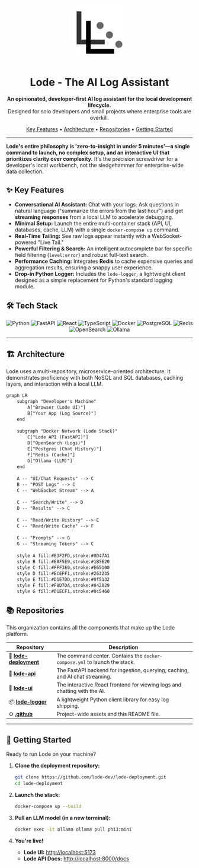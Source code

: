 <p align="center">
  <img src="https://raw.githubusercontent.com/lode-dev/.github/main/lode-logo-solid.png" alt="Lode Logo" width="150">
</p>

<h1 align="center">Lode - The AI Log Assistant</h1>

<p align="center">
  <strong>An opinionated, developer-first AI log assistant for the local development lifecycle.</strong>
  <br />
  Designed for solo developers and small projects where enterprise tools are overkill.
</p>

<p align="center">
  <a href="#key-features">Key Features</a> •
  <a href="#architecture">Architecture</a> •
  <a href="#repositories">Repositories</a> •
  <a href="#getting-started">Getting Started</a>
</p>

---

**Lode's entire philosophy is 'zero-to-insight in under 5 minutes'—a single command to launch, no complex setup, and an interactive UI that prioritizes clarity over complexity.** It's the precision screwdriver for a developer's local workbench, not the sledgehammer for enterprise-wide data collection.

## ✨ Key Features

* **Conversational AI Assistant:** Chat with your logs. Ask questions in natural language ("summarize the errors from the last hour") and get **streaming responses** from a local LLM to accelerate debugging.
* **Minimal Setup:** Launch the entire multi-container stack (API, UI, databases, cache, LLM) with a single `docker-compose up` command.
* **Real-Time Tailing:** See raw logs appear instantly with a WebSocket-powered "Live Tail."
* **Powerful Filtering & Search:** An intelligent autocomplete bar for specific field filtering (`level:error`) and robust full-text search.
* **Performance Caching:** Integrates **Redis** to cache expensive queries and aggregation results, ensuring a snappy user experience.
* **Drop-in Python Logger:** Includes the `lode-logger`, a lightweight client designed as a simple replacement for Python's standard logging module.

## 🛠️ Tech Stack

<p align="center">
  <img src="https://img.shields.io/badge/Python-3776AB?style=for-the-badge&logo=python&logoColor=white" alt="Python">
  <img src="https://img.shields.io/badge/FastAPI-009688?style=for-the-badge&logo=fastapi&logoColor=white" alt="FastAPI">
  <img src="https://img.shields.io/badge/React-20232A?style=for-the-badge&logo=react&logoColor=61DAFB" alt="React">
  <img src="https://img.shields.io/badge/TypeScript-007ACC?style=for-the-badge&logo=typescript&logoColor=white" alt="TypeScript">
  <img src="https://img.shields.io/badge/Docker-2496ED?style=for-the-badge&logo=docker&logoColor=white" alt="Docker">
  <img src="https://img.shields.io/badge/PostgreSQL-316192?style=for-the-badge&logo=postgresql&logoColor=white" alt="PostgreSQL">
  <img src="https://img.shields.io/badge/Redis-DC382D?style=for-the-badge&logo=redis&logoColor=white" alt="Redis">
  <img src="https://img.shields.io/badge/OpenSearch-005EB8?style=for-the-badge&logo=opensearch&logoColor=white" alt="OpenSearch">
  <img src="https://img.shields.io/badge/Ollama-000000?style=for-the-badge&logo=ollama&logoColor=white" alt="Ollama">
</p>

---

## 🏗️ Architecture

Lode uses a multi-repository, microservice-oriented architecture. It demonstrates proficiency with both NoSQL and SQL databases, caching layers, and interaction with a local LLM.

```mermaid
graph LR
    subgraph "Developer's Machine"
        A["Browser (Lode UI)"]
        B["Your App (Log Source)"]
    end

    subgraph "Docker Network (Lode Stack)"
        C["Lode API (FastAPI)"]
        D["OpenSearch (Logs)"]
        E["Postgres (Chat History)"]
        F["Redis (Cache)"]
        G["Ollama (LLM)"]
    end

    A -- "UI/Chat Requests" --> C
    B -- "POST Logs" --> C
    C -- "WebSocket Stream" --> A
    
    C -- "Search/Write" --> D
    D -- "Results" --> C
    
    C -- "Read/Write History" --> E
    C -- "Read/Write Cache" --> F
    
    C -- "Prompts" --> G
    G -- "Streaming Tokens" --> C

    style A fill:#E3F2FD,stroke:#0D47A1
    style B fill:#E8F5E9,stroke:#1B5E20
    style C fill:#FFF3E0,stroke:#E65100
    style D fill:#ECEFF1,stroke:#263235
    style E fill:#D1E7DD,stroke:#0f5132
    style F fill:#F8D7DA,stroke:#842029
    style G fill:#D1ECF1,stroke:#0c5460
```

## 📚 Repositories

This organization contains all the components that make up the Lode platform.

| Repository                                     | Description                                                                 |
| ---------------------------------------------- | --------------------------------------------------------------------------- |
| 🚀 [**lode-deployment**](https://github.com/lode-dev/lode-deployment)     | The command center. Contains the `docker-compose.yml` to launch the stack.    |
| 🧠 [**lode-api**](https://github.com/lode-dev/lode-api)                   | The FastAPI backend for ingestion, querying, caching, and AI chat streaming.  |
| 🎨 [**lode-ui**](https://github.com/lode-dev/lode-ui)                     | The interactive React frontend for viewing logs and chatting with the AI.     |
| 📦 [**lode-logger**](https://github.com/lode-dev/lode-logger)             | A lightweight Python client library for easy log shipping.                  |
| ⚙️ [**.github**](#)                    | Project-wide assets and this README file.                       |

-----

## 🚀 Getting Started

Ready to run Lode on your machine?

1.  **Clone the deployment repository:**

    ```bash
    git clone https://github.com/lode-dev/lode-deployment.git
    cd lode-deployment
    ```

2.  **Launch the stack:**

    ```bash
    docker-compose up --build
    ```

3.  **Pull an LLM model (in a new terminal):**

    ```bash
    docker exec -it ollama ollama pull phi3:mini
    ```

4.  **You're live\!**

      * **Lode UI:** [http://localhost:5173](http://localhost:5173)
      * **Lode API Docs:** [http://localhost:8000/docs](http://localhost:8000/docs)

